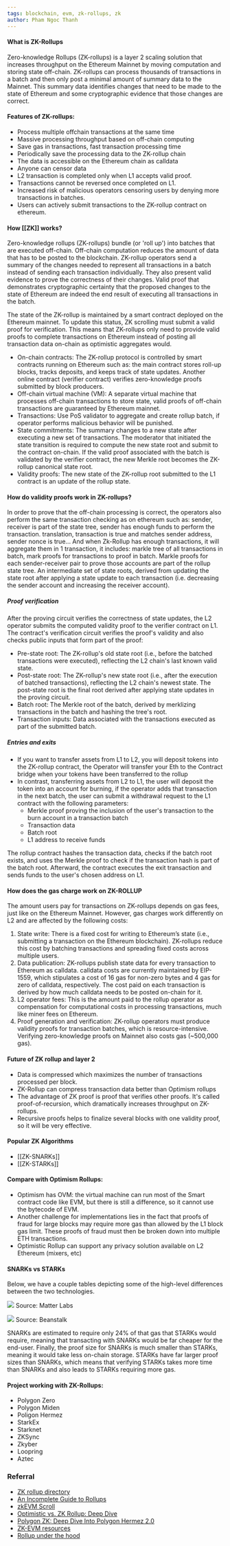 ```yaml
---
tags: blockchain, evm, zk-rollups, zk
author: Pham Ngoc Thanh
---
```


#### What is ZK-Rollups

Zero-knowledge Rollups (ZK-rollups) is a layer 2 scaling solution that increases throughput on the Ethereum Mainnet by moving computation and storing state off-chain. ZK-rollups can process thousands of transactions in a batch and then only post a minimal amount of summary data to the Mainnet. This summary data identifies changes that need to be made to the state of Ethereum and some cryptographic evidence that those changes are correct.

#### Features of ZK-rollups:

- Process multiple offchain transactions at the same time
- Massive processing throughput based on off-chain computing
- Save gas in transactions, fast transaction processing time
- Periodically save the processing data to the ZK-rollup chain
- The data is accessible on the Ethereum chain as calldata
- Anyone can censor data
- L2 transaction is completed only when L1 accepts valid proof.
- Transactions cannot be reversed once completed on L1.
- Increased risk of malicious operators censoring users by denying more transactions in batches.
- Users can actively submit transactions to the ZK-rollup contract on ethereum.

#### How [[ZK]] works?

Zero-knowledge rollups (ZK-rollups) bundle (or 'roll up') into batches that are executed off-chain. Off-chain computation reduces the amount of data that has to be posted to the blockchain. ZK-rollup operators send a summary of the changes needed to represent all transactions in a batch instead of sending each transaction individually. They also present valid evidence to prove the correctness of their changes. Valid proof that demonstrates cryptographic certainty that the proposed changes to the state of Ethereum are indeed the end result of executing all transactions in the batch.

The state of the ZK-rollup is maintained by a smart contract deployed on the Ethereum mainnet. To update this status, ZK scrolling must submit a valid proof for verification. This means that ZK-rollups only need to provide valid proofs to complete transactions on Ethereum instead of posting all transaction data on-chain as optimistic aggregates would.

- On-chain contracts: The ZK-rollup protocol is controlled by smart contracts running on Ethereum such as: the main contract stores roll-up blocks, tracks deposits, and keeps track of state updates. Another online contract (verifier contract) verifies zero-knowledge proofs submitted by block producers.
- Off-chain virtual machine (VM): A separate virtual machine that processes off-chain transactions to store state, valid proofs of off-chain transactions are guaranteed by Ethereum mainnet.
- Transactions: Use PoS validator to aggregate and create rollup batch, if operator performs malicious behavior will be punished.
- State commitments: The summary changes to a new state after executing a new set of transactions. The moderator that initiated the state transition is required to compute the new state root and submit to the contract on-chain. If the valid proof associated with the batch is validated by the verifier contract, the new Merkle root becomes the ZK-rollup canonical state root.
- Validity proofs: The new state of the ZK-rollup root submitted to the L1 contract is an update of the rollup state.

#### How do validity proofs work in ZK-rollups?

In order to prove that the off-chain processing is correct, the operators also perform the same transaction checking as on ethereum such as: sender, receiver is part of the state tree, sender has enough funds to perform the transaction. translation, transaction is true and matches sender address, sender nonce is true... And when Zk-Rollup has enough transactions, it will aggregate them in 1 transaction, it includes: markle tree of all transactions in batch, mark proofs for transactions to proof in batch. Markle proofs for each sender-receiver pair to prove those accounts are part of the rollup state tree. An intermediate set of state roots, derived from updating the state root after applying a state update to each transaction (i.e. decreasing the sender account and increasing the receiver account).

##### Proof verification

After the proving circuit verifies the correctness of state updates, the L2 operator submits the computed validity proof to the verifier contract on L1. The contract's verification circuit verifies the proof's validity and also checks public inputs that form part of the proof:

- Pre-state root: The ZK-rollup's old state root (i.e., before the batched transactions were executed), reflecting the L2 chain's last known valid state.
- Post-state root: The ZK-rollup's new state root (i.e., after the execution of batched transactions), reflecting the L2 chain's newest state. The post-state root is the final root derived after applying state updates in the proving circuit.
- Batch root: The Merkle root of the batch, derived by merklizing transactions in the batch and hashing the tree's root.
- Transaction inputs: Data associated with the transactions executed as part of the submitted batch.

##### Entries and exits

- If you want to transfer assets from L1 to L2, you will deposit tokens into the ZK-rollup contract, the Operator will transfer your Eth to the Contract bridge when your tokens have been transferred to the rollup
- In contrast, transferring assets from L2 to L1, the user will deposit the token into an account for burning, if the operator adds that transaction in the next batch, the user can submit a withdrawal request to the L1 contract with the following parameters:
    - Merkle proof proving the inclusion of the user's transaction to the burn account in a transaction batch
    - Transaction data
    - Batch root
    - L1 address to receive funds

The rollup contract hashes the transaction data, checks if the batch root exists, and uses the Merkle proof to check if the transaction hash is part of the batch root. Afterward, the contract executes the exit transaction and sends funds to the user's chosen address on L1.

#### How does the gas charge work on ZK-ROLLUP

The amount users pay for transactions on ZK-rollups depends on gas fees, just like on the Ethereum Mainnet. However, gas charges work differently on L2 and are affected by the following costs:
1. State write: There is a fixed cost for writing to Ethereum’s state (i.e., submitting a transaction on the Ethereum blockchain). ZK-rollups reduce this cost by batching transactions and spreading fixed costs across multiple users.
2. Data publication: ZK-rollups publish state data for every transaction to Ethereum as calldata. calldata costs are currently maintained by EIP-1559, which stipulates a cost of 16 gas for non-zero bytes and 4 gas for zero of calldata, respectively. The cost paid on each transaction is derived by how much calldata needs to be posted on-chain for it.
3. L2 operator fees: This is the amount paid to the rollup operator as compensation for computational costs in processing transactions, much like miner fees on Ethereum.
4. Proof generation and verification: ZK-rollup operators must produce validity proofs for transaction batches, which is resource-intensive. Verifying zero-knowledge proofs on Mainnet also costs gas (~500,000 gas).

#### Future of ZK rollup and layer 2
- Data is compressed which maximizes the number of transactions processed per block.
- ZK-Rollup can compress transaction data better than Optimism rollups
- The advantage of ZK proof is proof that verifies other proofs. It's called proof-of-recursion, which dramatically increases throughput on ZK-rollups.
- Recursive proofs helps to finalize several blocks with one validity proof, so it will be very effective.

#### Popular ZK Algorithms

- [[ZK-SNARKs]]
- [[ZK-STARKs]]
 
#### Compare with Optimism Rollups:

- Optimism has OVM: the virtual machine can run most of the Smart contract code like EVM, but there is still a difference, so it cannot use the bytecode of EVM.
- Another challenge for implementations lies in the fact that proofs of fraud for large blocks may require more gas than allowed by the L1 block gas limit. These proofs of fraud must then be broken down into multiple ETH transactions.
- Optimistic Rollup can support any privacy solution available on L2 Ethereum (mixers, etc)

#### SNARKs vs STARKs

Below, we have a couple tables depicting some of the high-level differences between the two technologies.

![](https://i.imgur.com/zxUNEzT.png)
Source: Matter Labs

![](https://i.imgur.com/fdBKwXp.png)
Source: Beanstalk

SNARKs are estimated to require only 24% of that  gas that STARKs would require, meaning that transacting with SNARKs would be far cheaper for the end-user. Finally, the proof size for SNARKs is much smaller than STARKs, meaning it would take less on-chain storage. STARKs have far larger proof sizes than SNARKs, which means that verifying STARKs takes more time than SNARKs and also leads to STARKs requiring more gas.

#### Project working with ZK-Rollups:

- Polygon Zero
- Polygon Miden
- Poligon Hermez
- StarkEx
- Starknet
- ZKSync
- Zkyber
- Loopring
- Aztec

### Referral

- [ZK rollup directory](https://www.zkrollups.xyz/)
- [An Incomplete Guide to Rollups](https://vitalik.ca/general/2021/01/05/rollup.html)
- [zkEVM Scroll](https://scroll.io/blog/zkEVM)
- [Optimistic vs. ZK Rollup: Deep Dive](https://blog.matter-labs.io/optimistic-vs-zk-rollup-deep-dive-ea141e71e075)
- [Polygon ZK: Deep Dive Into Polygon Hermez 2.0](https://blog.polygon.technology/zkverse-deep-dive-into-polygon-hermez-2-0/)
- [ZK-EVM resources](https://github.com/LuozhuZhang/awesome-zkevm)
- [Rollup under the hood](https://vitalik.ca/general/2021/01/05/rollup.html)